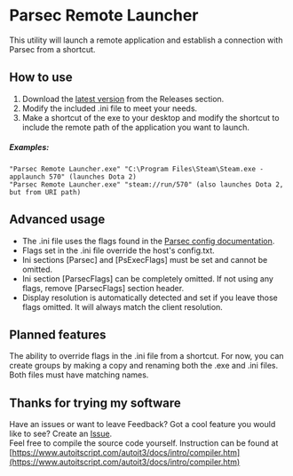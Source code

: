 # Parsec Remote Launcher
This utility will launch a remote application and establish a connection with Parsec from a shortcut.

## How to use
1. Download the [latest version](https://github.com/BetaLeaf/Parsec-Remote-Launcher/releases/latest) from the Releases section.  
2. Modify the included .ini file to meet your needs.  
3. Make a shortcut of the exe to your desktop and modify the shortcut to include the remote path of the application you want to launch.  

##### Examples:  
```"Parsec Remote Launcher.exe" "C:\Program Files\Steam\Steam.exe -applaunch 570" (launches Dota 2)```  
```"Parsec Remote Launcher.exe" "steam://run/570" (also launches Dota 2, but from URI path)```

## Advanced usage
  * The .ini file uses the flags found in the [Parsec config documentation](https://parsecgaming.com/config).  
  * Flags set in the .ini file override the host's config.txt.  
  * Ini sections [Parsec] and [PsExecFlags] must be set and cannot be omitted.  
  * Ini section [ParsecFlags] can be completely omitted. If not using any flags, remove [ParsecFlags] section header.  
  * Display resolution is automatically detected and set if you leave those flags omitted. It will always match the client resolution.  

## Planned features
The ability to override flags in the .ini file from a shortcut. For now, you can create groups by making a copy and renaming both the .exe and .ini files. Both files must have matching names.

## Thanks for trying my software
Have an issues or want to leave Feedback? Got a cool feature you would like to see? Create an [Issue](https://github.com/BetaLeaf/Parsec-Remote-Launcher/issues).  
Feel free to compile the source code yourself. Instruction can be found at [https://www.autoitscript.com/autoit3/docs/intro/compiler.htm](https://www.autoitscript.com/autoit3/docs/intro/compiler.htm)
